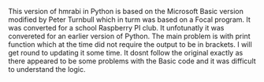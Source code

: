 This version of hmrabi in Python is based on the Microsoft Basic version modified by Peter Turnbull which in turm was based on a Focal program. It was converted for a school Raspberry PI club.
It unfotunatly it was convereted for an earlier version of Python. The main problem is with print function which at the time did not require the output to be in brackets. I will get round to updating it some time.
It dosnt follow the original exactly as there appeared to be some problems with the Basic code and it was difficult to understand the logic.
